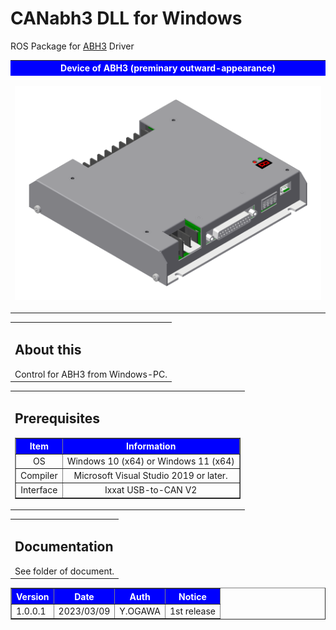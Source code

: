 # CANabh3 DLL for Windows
ROS Package for <a href="https://www.wacogiken.co.jp/agv/abh3.html">ABH3</a> Driver

<table width="100%" border="0">
<tr><th align="center" valign="center" bgcolor="blue"><font color="white">Device of ABH3 (preminary outward-appearance)</font></th></tr>
<tr><td align="center" valign="center">

![](img/ABH3.png)
</td></tr>
</table>

<table border="0">
    <tr><td><h2>About this</h2>
        Control for ABH3 from Windows-PC.
        </td>
    </tr>
</table>

<!-- Prerequisites -->
<table border="0">
    <tr><td><h2>Prerequisites</h2>
    <table border="1">
        <tr><th bgcolor="blue"><font color="white">Item</font></th><th bgcolor="blue"><font color="white">Information</font></th></tr>
        <tr><td align="center">OS</td><td align="center">Windows 10 (x64) or Windows 11 (x64)</td></tr>
        <tr><td align="center">Compiler</td><td align="center">Microsoft Visual Studio 2019 or later.</td></tr>
        <tr><td align="center">Interface</td><td align="center">Ixxat USB-to-CAN V2</td></tr>
    </table>
    </td></tr>
</table>

<!-- Document -->
<table border="0">
    <tr><td><h2>Documentation</h2>
        See folder of document.
        </td>
    </tr>
</table>

<!-- Version table -->
<table border="1">
    <tr>
        <th bgcolor="blue"><font color="white">Version</font></th>
        <th bgcolor="blue"><font color="white">Date</font></th>
        <th bgcolor="blue"><font color="white">Auth</font></th>
        <th bgcolor="blue"><font color="white">Notice</font></th>
    </tr>
    <tr>
        <td>1.0.0.1</td>
        <td>2023/03/09</td>
        <td>Y.OGAWA</td>
        <td>1st release</td>
    </tr>
</table>


